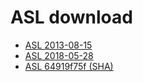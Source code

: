 ASL download
============

- [ASL 2013-08-15](solvers-20130815.tgz)
- [ASL 2018-05-28](solvers-20180528.tgz)
- [ASL 64919f75f (SHA)](solvers-64919f75f.tgz)
